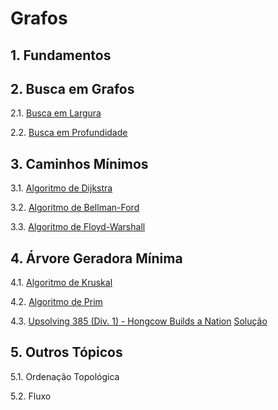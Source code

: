 # Grafos

## 1. Fundamentos

## 2. Busca em Grafos

2.1. [Busca em Largura](algoritmos/grafos_bfs.cpp)

2.2. [Busca em Profundidade](algoritmos/grafos_dfs.cpp)

## 3. Caminhos Mínimos

3.1. [Algoritmo de Dijkstra](algoritmos/dijkstra.cpp)

3.2. [Algoritmo de Bellman-Ford](algoritmos/bellman_ford.cpp)

3.3. [Algoritmo de Floyd-Warshall](algoritmos/floyd_warshall.cpp)

## 4. Árvore Geradora Mínima

4.1. [Algoritmo de Kruskal](algoritmos/kruskal.cpp)

4.2. [Algoritmo de Prim](algoritmos/prim.cpp)

4.3. [Upsolving 385 (Div. 1) - Hongcow Builds a Nation](https://codeforces.com/problemset/problem/744/A) [Solução](upsolving/744a_hongcow_nation.cpp)

## 5. Outros Tópicos

5.1. Ordenação Topológica

5.2. Fluxo
